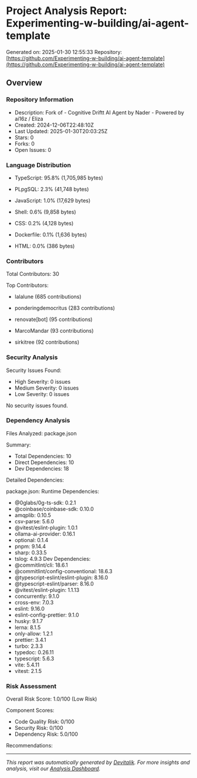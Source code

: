 # Project Analysis Report: Experimenting-w-building/ai-agent-template

Generated on: 2025-01-30 12:55:33
Repository: [https://github.com/Experimenting-w-building/ai-agent-template](https://github.com/Experimenting-w-building/ai-agent-template)

## Overview


### Repository Information
- Description: Fork of - Cognitive Driftt AI Agent by Nader - Powered by ai16z / Eliza
- Created: 2024-12-06T22:48:10Z
- Last Updated: 2025-01-30T20:03:25Z
- Stars: 0
- Forks: 0
- Open Issues: 0


### Language Distribution

- TypeScript: 95.8% (1,705,985 bytes)

- PLpgSQL: 2.3% (41,748 bytes)

- JavaScript: 1.0% (17,629 bytes)

- Shell: 0.6% (9,858 bytes)

- CSS: 0.2% (4,128 bytes)

- Dockerfile: 0.1% (1,636 bytes)

- HTML: 0.0% (386 bytes)



### Contributors
Total Contributors: 30

Top Contributors:

- lalalune (685 contributions)

- ponderingdemocritus (283 contributions)

- renovate[bot] (95 contributions)

- MarcoMandar (93 contributions)

- sirkitree (92 contributions)



### Security Analysis
Security Issues Found:
- High Severity: 0 issues
- Medium Severity: 0 issues
- Low Severity: 0 issues

No security issues found.


### Dependency Analysis
Files Analyzed: package.json

Summary:
- Total Dependencies: 10
- Direct Dependencies: 10
- Dev Dependencies: 18

Detailed Dependencies:

package.json:
  Runtime Dependencies:
  - @0glabs/0g-ts-sdk: 0.2.1
  - @coinbase/coinbase-sdk: 0.10.0
  - amqplib: 0.10.5
  - csv-parse: 5.6.0
  - @vitest/eslint-plugin: 1.0.1
  - ollama-ai-provider: 0.16.1
  - optional: 0.1.4
  - pnpm: 9.14.4
  - sharp: 0.33.5
  - tslog: 4.9.3
  Dev Dependencies:
  - @commitlint/cli: 18.6.1
  - @commitlint/config-conventional: 18.6.3
  - @typescript-eslint/eslint-plugin: 8.16.0
  - @typescript-eslint/parser: 8.16.0
  - @vitest/eslint-plugin: 1.1.13
  - concurrently: 9.1.0
  - cross-env: 7.0.3
  - eslint: 9.16.0
  - eslint-config-prettier: 9.1.0
  - husky: 9.1.7
  - lerna: 8.1.5
  - only-allow: 1.2.1
  - prettier: 3.4.1
  - turbo: 2.3.3
  - typedoc: 0.26.11
  - typescript: 5.6.3
  - vite: 5.4.11
  - vitest: 2.1.5


### Risk Assessment
Overall Risk Score: 1.0/100 (Low Risk)

Component Scores:
- Code Quality Risk: 0/100
- Security Risk: 0/100
- Dependency Risk: 5.0/100

Recommendations:




---

*This report was automatically generated by [Devitalik](https://github.com/Experimenting-w-building/Repo-Analysis-Test-Reports).*
*For more insights and analysis, visit our [Analysis Dashboard](https://github.com/Experimenting-w-building/Repo-Analysis-Test-Reports/tree/main/reports).*
